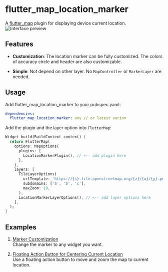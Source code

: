 # flutter_map_location_marker

A [flutter_map](https://pub.dev/packages/flutter_map) plugin for displaying device current location.
![Interface preview](https://github.com/tlserver/flutter_map_location_marker/raw/master/assets/interface.jpg)

## Features

* **Customization**: The location marker can be fully customized. The colors of accuracy circle and
header are also customizable.

* **Simple**: Not depend on other layer. No `MapController` or `MarkerLayer` are needed.

## Usage

Add flutter_map_location_marker to your pubspec.yaml:
 
```yaml
dependencies:
  flutter_map_location_marker: any // or latest verion
```

Add the plugin and the layer option into `FlutterMap`:

```dart
Widget build(BuildContext context) {
  return FlutterMap(
    options: MapOptions(
      plugins: [
        LocationMarkerPlugin(), // <-- add plugin here
      ],
    ),
    layers: [
      TileLayerOptions(
        urlTemplate: 'https://{s}.tile.openstreetmap.org/{z}/{x}/{y}.png',
        subdomains: ['a', 'b', 'c'],
        maxZoom: 19,
      ),
      LocationMarkerLayerOptions(), // <-- add layer options here
    ],
  );
}
```

## Examples

1. [Marker Customization](./example/lib/page/customize_marker_example.dart)  
Change the marker to any widget you want.

2. [Floating Action Button for Centering Current Location](./example/lib/page/center_fab_example.dart)  
Use a floating action button to move and zoom the map to current location.
